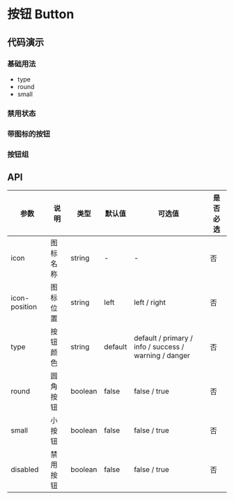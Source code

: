 # 按钮 Button

## 代码演示

### 基础用法

- type
- round
- small

<ClientOnly>
  <demo-button-1 />
</ClientOnly>

### 禁用状态

<ClientOnly>
  <demo-button-2 />
</ClientOnly>

### 带图标的按钮

<ClientOnly>
  <demo-button-3 />
</ClientOnly>

### 按钮组

<ClientOnly>
  <demo-button-group />
</ClientOnly>

## API

| 参数          | 说明     | 类型    | 默认值  | 可选值                                                | 是否必选 |
| ------------- | -------- | ------- | ------- | ----------------------------------------------------- | -------- |
| icon          | 图标名称 | string  | -       | -                                                     | 否       |
| icon-position | 图标位置 | string  | left    | left / right                                          | 否       |
| type          | 按钮颜色 | string  | default | default / primary / info / success / warning / danger | 否       |
| round         | 圆角按钮 | boolean | false   | false / true                                          | 否       |
| small         | 小按钮   | boolean | false   | false / true                                          | 否       |
| disabled      | 禁用按钮 | boolean | false   | false / true                                          | 否       |
